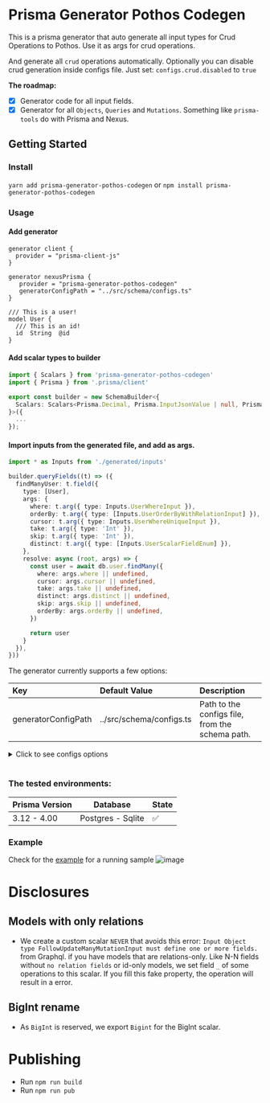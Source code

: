# Prisma Generator Pothos Codegen
This is a prisma generator that auto generate all input types for Crud Operations to Pothos. Use it as args for crud operations.

And generate all `crud` operations automatically.
Optionally you can disable crud generation inside configs file.
Just set: `configs.crud.disabled` to `true`

**The roadmap:**

- [x] Generator code for all input fields.
- [x] Generator for all `Objects`, `Queries` and `Mutations`. Something like `prisma-tools` do with Prisma and Nexus.

## Getting Started

### Install

`yarn add prisma-generator-pothos-codegen` or `npm install prisma-generator-pothos-codegen`

### Usage

#### Add generator

```
generator client {
  provider = "prisma-client-js"
}

generator nexusPrisma {
   provider = "prisma-generator-pothos-codegen"
   generatorConfigPath = "../src/schema/configs.ts"
}

/// This is a user!
model User {
  /// This is an id!
  id  String  @id
}
```

#### Add scalar types to builder

```ts
import { Scalars } from 'prisma-generator-pothos-codegen'
import { Prisma } from '.prisma/client'

export const builder = new SchemaBuilder<{
  Scalars: Scalars<Prisma.Decimal, Prisma.InputJsonValue | null, Prisma.InputJsonValue>,
}>({
  ...
});
```

#### Import inputs from the generated file, and add as args.

```ts
import * as Inputs from './generated/inputs'

builder.queryFields((t) => ({
  findManyUser: t.field({
    type: [User],
    args: {
      where: t.arg({ type: Inputs.UserWhereInput }),
      orderBy: t.arg({ type: [Inputs.UserOrderByWithRelationInput] }),
      cursor: t.arg({ type: Inputs.UserWhereUniqueInput }),
      take: t.arg({ type: 'Int' }),
      skip: t.arg({ type: 'Int' }),
      distinct: t.arg({ type: [Inputs.UserScalarFieldEnum] }),
    },
    resolve: async (root, args) => {
      const user = await db.user.findMany({
        where: args.where || undefined,
        cursor: args.cursor || undefined,
        take: args.take || undefined,
        distinct: args.distinct || undefined,
        skip: args.skip || undefined,
        orderBy: args.orderBy || undefined,
      })

      return user
    }
  }),
}))

```

The generator currently supports a few options:

|          Key          |              Default Value              |                                              Description                                             |
|:----------------------|:----------------------------------------|:-----------------------------------------------------------------------------------------------------|
| generatorConfigPath  | ../src/schema/configs.ts | Path to the configs file, from the schema path.      |

<details>
  <summary>Click to see configs options</summary>
  
  ```ts
  {
    inputs?: {
      prismaImporter?: string // default: import { Prisma } from ".prisma/client"
      builderImporter?: string // default: import { builder } from "./builder"
      excludeInputs?: string[] // default: undefined
      excludeScalars?: string[] // default: undefined
      outputFilePath?: string // path to generate file, from project root
      replacer?: (generated: string, position: ReplacerPosition) => string // a function to replace generated source
    },
    crud?: {
      disabled?: boolean // disable generaton of crud. default: false
      includeResolversExact?: string[] // generate only resolvers with name in the list. default: undefined. ie: ['createOneUser']
      includeResolversContain?: string[] // generate only resolvers with name included in the list. default: undefined. ie: ['User'].
      excludeResolversExact?: string[] // default: undefined. ie: ['createOneComment']
      excludeResolversContain?: string[] // default: undefined. ie: ['createOne']
      resolversImports?: string // default: what to import inside resolver
      dbCaller?: string // how to call prisma. default: context.db
      inputsImporter?: string // default: import * as Inputs from "@/generated/inputs";
      builderImporter?: string // default: import { builder } from "./builder"
      outputFolderPath?: string // path to generate files, from project root. default: ./generated
      replacer?: (generated: string, position: ReplacerPosition) => string // a function to replace generated source
    },
    global?: {
      replacer?: (generated: string, position: ReplacerPosition) => string // a function to replace generated source
    }
  }
  ```

  See example: [click here](/examples/inputs-simple-sqlite/src/schema/configs.ts)
</details>

<br />

### The tested environments:
| **Prisma Version** | **Database**      | **State** |
|--------------------|-------------------|-----------|
| 3.12 - 4.00        | Postgres - Sqlite | ✅        |


### Example
Check for the [example](/examples/inputs-simple-sqlite) for a running sample
![image](https://user-images.githubusercontent.com/8796757/178087266-0a852f43-a7b5-48a0-bc13-a3ece9788457.png)

# Disclosures
## Models with only relations
- We create a custom scalar `NEVER` that avoids this error: `Input Object type FollowUpdateManyMutationInput must define one or more fields.` from Graphql. if you have models that are relations-only. Like N-N fields without `no relation fields` or id-only models, we set field `_` of some operations to this scalar. If you fill this fake property, the operation will result in a error.

## BigInt rename
- As `BigInt` is reserved, we export `Bigint` for the BigInt scalar.

# Publishing

- Run `npm run build`
- Run `npm run pub`